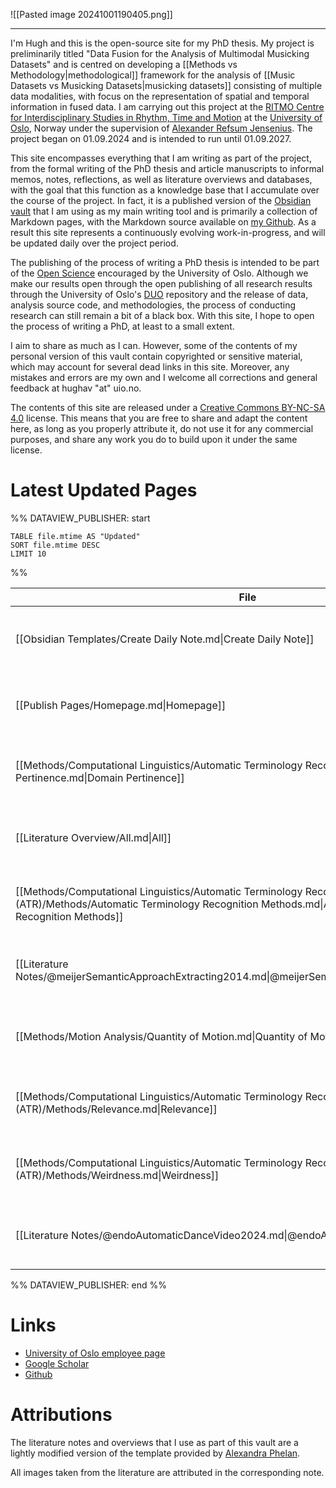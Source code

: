 ![[Pasted image 20241001190405.png]]

---

I'm Hugh and this is the open-source site for my PhD thesis. My project is preliminarily titled "Data Fusion for the Analysis of Multimodal Musicking Datasets" and is centred on developing a [[Methods vs Methodology|methodological]] framework for the analysis of [[Music Datasets vs Musicking Datasets|musicking datasets]] consisting of multiple data modalities, with focus on the representation of spatial and temporal information in fused data. I am carrying out this project at the [RITMO Centre for Interdisciplinary Studies in Rhythm, Time and Motion](https://www.uio.no/ritmo/english/) at the [University of Oslo](https://www.uio.no/english/), Norway under the supervision of [Alexander Refsum Jensenius](https://www.uio.no/ritmo/english/people/management/alexanje/). The project began on 01.09.2024 and is intended to run until 01.09.2027.

This site encompasses everything that I am writing as part of the project, from the formal writing of the PhD thesis and article manuscripts to informal memos, notes, reflections, as well as literature overviews and databases, with the goal that this function as a knowledge base that I accumulate over the course of the project. In fact, it is a published version of the [Obsidian vault](https://obsidian.md/) that I am using as my main writing tool and is primarily a collection of Markdown pages, with the Markdown source available on [my Github](https://github.com/Hughav92/PhD_Thesis_Obsidian_Vault). As a result this site represents a continuously evolving work-in-progress, and will be updated daily over the project period.

The publishing of the process of writing a PhD thesis is intended to be part of the [Open Science](https://www.openscience.no/en/what-open-science) encouraged by the University of Oslo. Although we make our results open through the open publishing of all research results through the University of Oslo's [DUO](https://www.duo.uio.no/) repository and the release of data, analysis source code, and methodologies, the process of conducting research can still remain a bit of a black box. With this site, I hope to open the process of writing a PhD, at least to a small extent.

I aim to share as much as I can. However, some of the contents of my personal version of this vault contain copyrighted or sensitive material, which may account for several dead links in this site. Moreover, any mistakes and errors are my own and I welcome all corrections and general feedback at hughav "at" uio.no.

The contents of this site are released under a [Creative Commons BY-NC-SA 4.0](https://creativecommons.org/licenses/by-nc-sa/4.0/) license. This means that you are free to share and adapt the content here, as long as you properly attribute it, do not use it for any commercial purposes, and share any work you do to build upon it under the same license.

# Latest Updated Pages

%% DATAVIEW_PUBLISHER: start
```dataview
TABLE file.mtime AS "Updated"
SORT file.mtime DESC
LIMIT 10
```
%%

| File                                                                                                                                                                          | Updated                    |
| ----------------------------------------------------------------------------------------------------------------------------------------------------------------------------- | -------------------------- |
| [[Obsidian Templates/Create Daily Note.md\|Create Daily Note]]                                                                                                                | 1:48 PM - October 02, 2024 |
| [[Publish Pages/Homepage.md\|Homepage]]                                                                                                                                       | 7:14 PM - October 01, 2024 |
| [[Methods/Computational Linguistics/Automatic Terminology Recognition (ATR)/Methods/Domain Pertinence.md\|Domain Pertinence]]                                                 | 5:56 PM - October 01, 2024 |
| [[Literature Overview/All.md\|All]]                                                                                                                                           | 5:50 PM - October 01, 2024 |
| [[Methods/Computational Linguistics/Automatic Terminology Recognition (ATR)/Methods/Automatic Terminology Recognition Methods.md\|Automatic Terminology Recognition Methods]] | 5:49 PM - October 01, 2024 |
| [[Literature Notes/@meijerSemanticApproachExtracting2014.md\|@meijerSemanticApproachExtracting2014]]                                                                          | 5:42 PM - October 01, 2024 |
| [[Methods/Motion Analysis/Quantity of Motion.md\|Quantity of Motion]]                                                                                                         | 5:28 PM - October 01, 2024 |
| [[Methods/Computational Linguistics/Automatic Terminology Recognition (ATR)/Methods/Relevance.md\|Relevance]]                                                                 | 5:23 PM - October 01, 2024 |
| [[Methods/Computational Linguistics/Automatic Terminology Recognition (ATR)/Methods/Weirdness.md\|Weirdness]]                                                                 | 5:22 PM - October 01, 2024 |
| [[Literature Notes/@endoAutomaticDanceVideo2024.md\|@endoAutomaticDanceVideo2024]]                                                                                            | 5:09 PM - October 01, 2024 |

%% DATAVIEW_PUBLISHER: end %%

# Links

- [University of Oslo employee page](https://www.uio.no/ritmo/english/people/phd-fellows/hughav/index.html)
- [Google Scholar](https://scholar.google.com/citations?user=1H848AwAAAAJ&hl=en)
- [Github](https://github.com/Hughav92)

# Attributions

The literature notes and overviews that I use as part of this vault are a lightly modified version of the template provided by [Alexandra Phelan](https://medium.com/@alexandraphelan/an-updated-academic-workflow-zotero-obsidian-cffef080addd).

All images taken from the literature are attributed in the corresponding note.